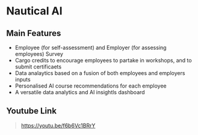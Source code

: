 # Nautical AI

## Main Features 

- Employee (for self-assessment) and Employer (for assessing employees) Survey
- Cargo credits to encourage employees to partake in workshops, and to submit certificaets
- Data analaytics based on a fusion of both employees and employers inputs 
- Personalised AI course recommendations for each employee
- A versatile data analytics and AI insightls dashboard

## Youtube Link
>https://youtu.be/f6b6Vc1BRrY
